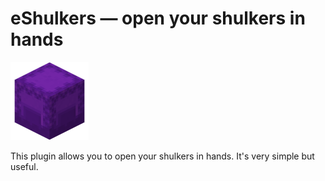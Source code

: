 # eShulkers — open your shulkers in hands

<img src=".github/shulker.webp" width="125" height="125" alt="Shulker">

This plugin allows you to open your shulkers in hands. It's very simple but useful.
